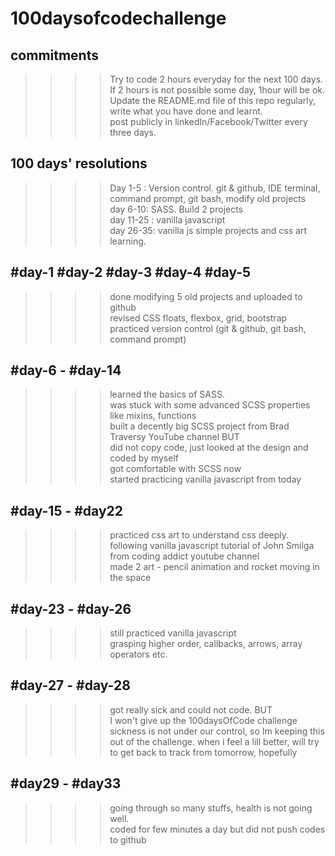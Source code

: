 # 100daysofcodechallenge
## commitments
>>>> Try to code 2 hours everyday for the next 100 days. <br>
>>>> If 2 hours is not possible some day, 1hour will be ok. <br>
>>>> Update the README.md file of this repo regularly, write what you have done and learnt. <br>
>>>> post publicly in linkedIn/Facebook/Twitter every three days. <br>

## 100 days' resolutions
 >>>> Day 1-5 : Version control. git & github, IDE terminal, command prompt, git bash, modify old projects <br>
 >>>> day 6-10: SASS. Build 2 projects <br>
 >>>> day 11-25 : vanilla javascript <br>
 >>>> day 26-35: vanilla js simple projects and css art learning.
 
 
 ## #day-1 #day-2 #day-3 #day-4 #day-5
 >>>> done modifying 5 old projects and uploaded to github <br>
 >>>> revised CSS floats, flexbox, grid, bootstrap <br>
 >>>> practiced version control (git & github, git bash, command prompt) <br>

## #day-6 - #day-14
>>>> learned the basics of SASS. <br>
>>>> was stuck with some advanced SCSS properties like mixins, functions <br>
>>>> built a decently big SCSS project from Brad Traversy YouTube channel BUT <br>
>>>> did not copy code, just looked at the design and coded by myself <br>
>>>> got comfortable with SCSS now <br>
>>>> started practicing vanilla javascript from today <br>

## #day-15 - #day22
>>>> practiced css art to understand css deeply. <br>
>>>> following vanilla javascript tutorial of John Smilga from coding addict youtube channel <br>
>>>> made 2 art - pencil animation and rocket moving in the space <br>

## #day-23 - #day-26
>>>> still practiced vanilla javascript <br>
>>>> grasping higher order, callbacks, arrows, array operators etc. <br>

## #day-27 - #day-28
>>>> got really sick and could not code. BUT <br>
>>>> I won't give up the 100daysOfCode challenge <br> 
>>>> sickness is not under our control, so Im keeping this out of the challenge. when i feel a lill better, will try to get back to track from tomorrow, hopefully

## #day29 - #day33
>>>> going through so many stuffs, health is not going well. <br>
>>>> coded for few minutes a day but did not push codes to github


